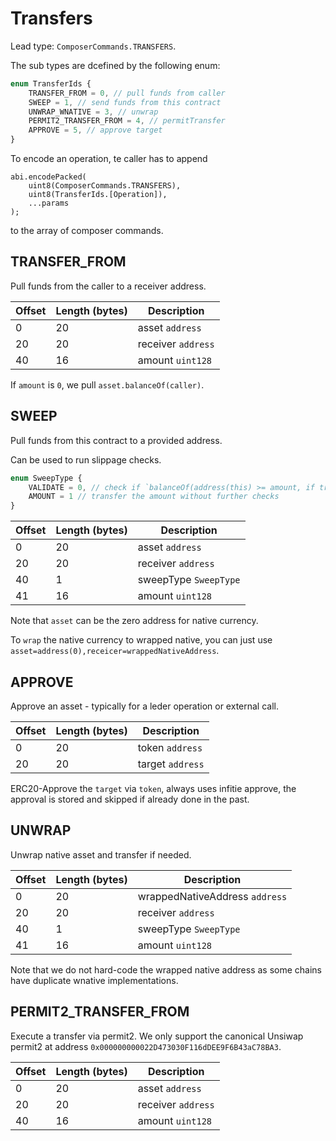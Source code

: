 # Transfers

Lead type: `ComposerCommands.TRANSFERS`.

The sub types are dcefined by the following enum:

```typescript
enum TransferIds {
    TRANSFER_FROM = 0, // pull funds from caller
    SWEEP = 1, // send funds from this contract
    UNWRAP_WNATIVE = 3, // unwrap
    PERMIT2_TRANSFER_FROM = 4, // permitTransfer
    APPROVE = 5, // approve target
}
```

To encode an operation, te caller has to append

```solidity
abi.encodePacked(
    uint8(ComposerCommands.TRANSFERS),
    uint8(TransferIds.[Operation]),
    ...params
);
```

to the array of composer commands.

## TRANSFER_FROM

Pull funds from the caller to a receiver address.

| Offset | Length (bytes) | Description        |
| ------ | -------------- | ------------------ |
| 0      | 20             | asset `address`    |
| 20     | 20             | receiver `address` |
| 40     | 16             | amount `uint128`   |

If `amount` is `0`, we pull `asset.balanceOf(caller)`.

## SWEEP

Pull funds from this contract to a provided address.

Can be used to run slippage checks.

```typescript
enum SweepType {
    VALIDATE = 0, // check if `balanceOf(address(this) >= amount, if true, transfer it, if not, revert
    AMOUNT = 1 // transfer the amount without further checks
}
```

| Offset | Length (bytes) | Description           |
| ------ | -------------- | --------------------- |
| 0      | 20             | asset `address`       |
| 20     | 20             | receiver `address`    |
| 40     | 1              | sweepType `SweepType` |
| 41     | 16             | amount `uint128`      |

Note that `asset` can be the zero address for native currency.

To `wrap` the native currency to wrapped native, you can just use `asset=address(0),receicer=wrappedNativeAddress`.

## APPROVE

Approve an asset - typically for a leder operation or external call.

| Offset | Length (bytes) | Description      |
| ------ | -------------- | ---------------- |
| 0      | 20             | token `address`  |
| 20     | 20             | target `address` |

ERC20-Approve the `target` via `token`, always uses infitie approve, the approval is stored and skipped if already done in the past.

## UNWRAP

Unwrap native asset and transfer if needed.

| Offset | Length (bytes) | Description                    |
| ------ | -------------- | ------------------------------ |
| 0      | 20             | wrappedNativeAddress `address` |
| 20     | 20             | receiver `address`             |
| 40     | 1              | sweepType `SweepType`          |
| 41     | 16             | amount `uint128`               |

Note that we do not hard-code the wrapped native address as some chains have duplicate wnative implementations.

## PERMIT2_TRANSFER_FROM

Execute a transfer via permit2. We only support the canonical Unsiwap permit2 at address `0x000000000022D473030F116dDEE9F6B43aC78BA3`.

| Offset | Length (bytes) | Description        |
| ------ | -------------- | ------------------ |
| 0      | 20             | asset `address`    |
| 20     | 20             | receiver `address` |
| 40     | 16             | amount `uint128`   |
